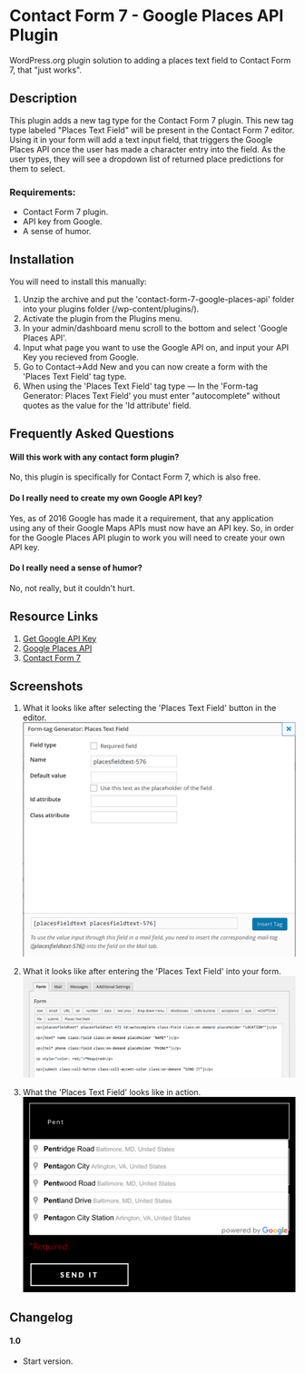 Contact Form 7 - Google Places API Plugin
=========================================

WordPress.org plugin solution to adding a places text field to Contact Form 7, that "just works".


## Description

This plugin adds a new tag type for the Contact Form 7 plugin. This new tag type labeled "Places Text Field" will be present in the Contact Form 7 editor. Using it in your form will add a text input field, that triggers the Google Places API once the user has made a character entry into the field. As the user types, they will see a dropdown list of returned place predictions for them to select.

### Requirements:
  * Contact Form 7 plugin.
  * API key from Google.
  * A sense of humor.

## Installation

You will need to install this manually:

1. Unzip the archive and put the 'contact-form-7-google-places-api' folder into your plugins folder (/wp-content/plugins/).
2. Activate the plugin from the Plugins menu.
3. In your admin/dashboard menu scroll to the bottom and select 'Google Places API'.
4. Input what page you want to use the Google API on, and input your API Key you recieved from Google.
5. Go to Contact->Add New and you can now create a form with the 'Places Text Field' tag type.
6. When using the 'Places Text Field' tag type — In the 'Form-tag Generator: Places Text Field' you must enter "autocomplete" without quotes as the value for the 'Id attribute' field.

## Frequently Asked Questions

#### Will this work with any contact form plugin?
No, this plugin is specifically for Contact Form 7, which is also free.
#### Do I really need to create my own Google API key?
Yes, as of 2016 Google has made it a requirement, that any application using any of their Google Maps APIs must now have an API key. So, in order for the Google Places API plugin to work you will need to create your own API key.
#### Do I really need a sense of humor?
No, not really, but it couldn't hurt.

## Resource Links

1. [Get Google API Key](https://developers.google.com/maps/documentation/javascript/get-api-key)
2. [Google Places API](https://developers.google.com/places/web-service/)
3. [Contact Form 7](https://wordpress.org/plugins/contact-form-7/)

## Screenshots

1. What it looks like after selecting the 'Places Text Field' button in the editor.
![What it looks like after selecting the 'Places Text Field' button in the editor](screenshot-1.png)

2. What it looks like after entering the 'Places Text Field' into your form.
![What it looks like after entering the 'Places Text Field' into your form](screenshot-2.png)

3. What the 'Places Text Field' looks like in action.
![What the 'Places Text Field' looks like in action](screenshot-3.png)


## Changelog

#### 1.0
* Start version.
